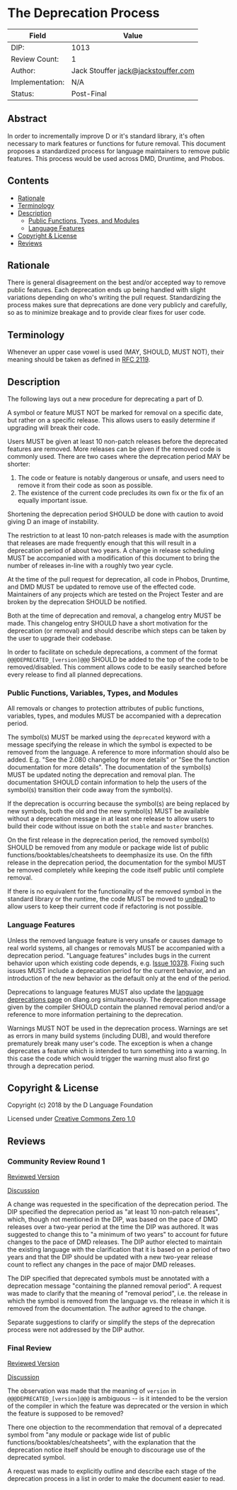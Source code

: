 # The Deprecation Process

| Field           | Value                                                           |
|-----------------|-----------------------------------------------------------------|
| DIP:            | 1013                                                            |
| Review Count:   | 1                                                               |
| Author:         | Jack Stouffer <jack@jackstouffer.com>                           |
| Implementation: | N/A                                                             |
| Status:         | Post-Final                                                      |

## Abstract

In order to incrementally improve D or it's standard library, it's often necessary to
mark features or functions for future removal. This document proposes a standardized
process for language maintainers to remove public features. This process would be
used across DMD, Druntime, and Phobos.

## Contents
* [Rationale](#rationale)
* [Terminology](#terminology)
* [Description](#description)
    * [Public Functions, Types, and Modules](#public-functions-types-and-modules)
    * [Language Features](#language-features)
* [Copyright & License](#copyright--license)
* [Reviews](#reviews)

## Rationale

There is general disagreement on the best and/or accepted way to remove public
features. Each deprecation ends up being handled with slight variations depending on
who's writing the pull request. Standardizing the process makes sure that
deprecations are done very publicly and carefully, so as to minimize breakage and
to provide clear fixes for user code.

## Terminology

Whenever an upper case vowel is used (MAY, SHOULD, MUST NOT), their meaning should be
taken as defined in [RFC 2119](https://tools.ietf.org/html/rfc2119).

## Description

The following lays out a new procedure for deprecating a part of D.

A symbol or feature MUST NOT be marked for removal on a specific date, but rather on a
specific release. This allows users to easily determine if upgrading will break their
code.

Users MUST be given at least 10 non-patch releases before the deprecated features
are removed. More releases can be given if the removed code is commonly used.
There are two cases where the deprecation period MAY be shorter:

1. The code or feature is notably dangerous or unsafe, and users need to remove
it from their code as soon as possible.
2. The existence of the current code precludes its own fix or the fix of an equally
important issue.

Shortening the deprecation period SHOULD be done with caution to avoid giving D
an image of instability.

The restriction to at least 10 non-patch releases is made with the asumption that
releases are made frequently enough that this will result in a deprecation period
of about two years. A change in release scheduling MUST be accompanied with a
modification of this document to bring the number of releases in-line with a
roughly two year cycle.

At the time of the pull request for deprecation, all code in Phobos, Druntime,
and DMD MUST be updated to remove use of the effected code. Maintainers of any
projects which are tested on the Project Tester and are broken by the deprecation
SHOULD be notified.

Both at the time of deprecation and removal, a changelog entry MUST be made. This
changelog entry SHOULD have a short motivation for the deprecation (or removal)
and should describe which steps can be taken by the user to upgrade their codebase.

In order to facilitate on schedule deprecations, a comment of the format
`@@@DEPRECATED_[version]@@@` SHOULD be added to the top of the code to be removed/disabled.
This comment allows code to be easily searched before every release to
find all planned deprecations.

### Public Functions, Variables, Types, and Modules

All removals or changes to protection attributes of public functions,
variables, types, and modules MUST be accompanied with a deprecation period.

The symbol(s) MUST be marked using the `deprecated` keyword with a message specifying
the release in which the symbol is expected to be removed from the language. A reference to more information
should also be added. E.g. "See the 2.080 changelog for more details" or "See the function
documentation for more details". The documentation of the symbol(s) MUST be updated noting the
deprecation and removal plan. The documentation SHOULD contain information to help
the users of the symbol(s) transition their code away from the symbol(s).

If the deprecation is occurring because the symbol(s) are being replaced by new
symbols, both the old and the new symbol(s) MUST be available without a
deprecation message in at least one release to allow users to build their code
without issue on both the `stable` and `master` branches.

On the first release in the deprecation period, the removed symbol(s) SHOULD
be removed from any module or package wide list of public functions/booktables/cheatsheets
to deemphasize its use. On the fifth release in the deprecation period, the documentation
for the symbol MUST be removed completely while keeping the code itself public until
complete removal.

If there is no equivalent for the functionality of the removed symbol in the
standard library or the runtime, the code MUST be moved to
[undeaD](https://github.com/dlang/undeaD) to allow users to keep their current
code if refactoring is not possible.

### Language Features

Unless the removed language feature is very unsafe or causes damage to real
world systems, all changes or removals MUST be accompanied with a deprecation
period. "Language features" includes bugs in the current behavior upon which
existing code depends, e.g. [Issue 10378](https://issues.dlang.org/show_bug.cgi?id=10378).
Fixing such issues MUST include a deprecation period for the current behavior,
and an introduction of the new behavior as the default only at the end of the
period.

Deprecations to language features MUST also update the [language deprecations page](https://dlang.org/deprecate.html) on dlang.org simultaneously. The deprecation
message given by the compiler SHOULD contain the planned removal period and/or a
reference to more information pertaining to the deprecation.

Warnings MUST NOT be used in the deprecation process. Warnings are set as errors
in many build systems (including DUB), and would therefore prematurely break many
user's code. The exception is when a change deprecates a feature which is intended
to turn something into a warning. In this case the code which would trigger the
warning must also first go through a deprecation period.

## Copyright & License

Copyright (c) 2018 by the D Language Foundation

Licensed under [Creative Commons Zero 1.0](https://creativecommons.org/publicdomain/zero/1.0/legalcode.txt)

## Reviews

### Community Review Round 1

[Reviewed Version](https://github.com/dlang/DIPs/blob/5327787211d295d2721c46923278104972d33639/DIPs/DIP1013.md)

[Discussion](https://forum.dlang.org/thread/rxlbdijkbhanwvbksuej@forum.dlang.org)

A change was requested in the specification of the deprecation period. The DIP specified the deprecation period as "at least 10 non-patch releases", which, though not mentioned in the DIP, was based on the pace of DMD releases over a two-year period at the time the DIP was authored. It was suggested to change this to "a minimum of two years" to account for future changes to the pace of DMD releases. The DIP author elected to maintain the existing language with the clarification that it is based on a period of two years and that the DIP should be updated with a new two-year release count to reflect any changes in the pace of major DMD releases.

The DIP specified that deprecated symbols must be annotated with a deprecation message "containing the planned removal period". A request was made to clarify that the meaning of "removal period", i.e. the release in which the symbol is removed from the language vs. the release in which it is removed from the documentation. The author agreed to the change.

Separate suggestions to clarify or simplify the steps of the deprecation process were not addressed by the DIP author.

### Final Review

[Reviewed Version](https://github.com/dlang/DIPs/blob/1de69e85527aa0e5efea0533c03e8cc732105d02/DIPs/DIP1013.md)

[Discussion](https://forum.dlang.org/post/hwscnvmtrzfcfnppdioc@forum.dlang.org)

The observation was made that the meaning of `version` in `@@@DEPRECATED_[version]@@@` is ambiguous -- is it intended to be the version of the compiler in which the feature was deprecated or the version in which the feature is supposed to be removed?

There one objection to the recommendation that removal of a deprecated symbol from "any module or package wide list of public functions/booktables/cheatsheets", with the explanation that the deprecation notice itself should be enough to discourage use of the deprecated symbol.

A request was made to explicitly outline and describe each stage of the deprecation process in a list in order to make the document easier to read.